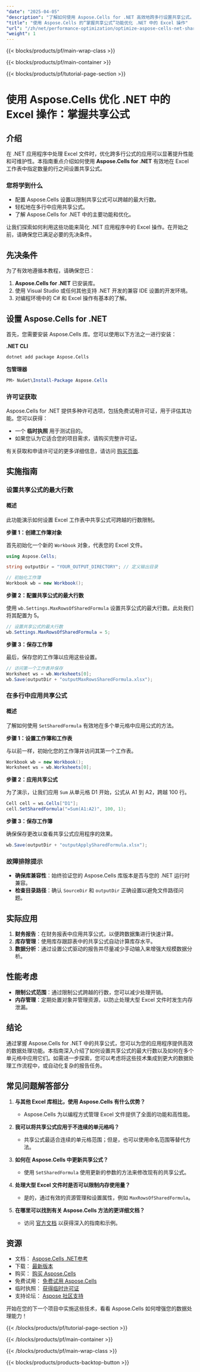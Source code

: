 ```yaml
---
"date": "2025-04-05"
"description": "了解如何使用 Aspose.Cells for .NET 高效地跨多行设置共享公式。提升 Excel 操作的性能和可维护性。"
"title": "使用 Aspose.Cells 的“掌握共享公式”功能优化 .NET 中的 Excel 操作"
"url": "/zh/net/performance-optimization/optimize-aspose-cells-net-shared-formulas/"
"weight": 1
---
```


{{< blocks/products/pf/main-wrap-class >}}

{{< blocks/products/pf/main-container >}}

{{< blocks/products/pf/tutorial-page-section >}}


# 使用 Aspose.Cells 优化 .NET 中的 Excel 操作：掌握共享公式

## 介绍

在 .NET 应用程序中处理 Excel 文件时，优化跨多行公式的应用可以显著提升性能和可维护性。本指南重点介绍如何使用 **Aspose.Cells for .NET** 有效地在 Excel 工作表中指定数量的行之间设置共享公式。

### 您将学到什么
- 配置 Aspose.Cells 设置以限制共享公式可以跨越的最大行数。
- 轻松地在多行中应用共享公式。
- 了解 Aspose.Cells for .NET 中的主要功能和优化。

让我们探索如何利用这些功能来简化 .NET 应用程序中的 Excel 操作。在开始之前，请确保您已满足必要的先决条件。

## 先决条件

为了有效地遵循本教程，请确保您已：
1. **Aspose.Cells for .NET** 已安装库。
2. 使用 Visual Studio 或任何其他支持 .NET 开发的兼容 IDE 设置的开发环境。
3. 对编程环境中的 C# 和 Excel 操作有基本的了解。

## 设置 Aspose.Cells for .NET

首先，您需要安装 Aspose.Cells 库。您可以使用以下方法之一进行安装：

**.NET CLI**
```bash
dotnet add package Aspose.Cells
```

**包管理器**
```powershell
PM> NuGet\Install-Package Aspose.Cells
```

### 许可证获取

Aspose.Cells for .NET 提供多种许可选项，包括免费试用许可证，用于评估其功能。您可以获得：
- 一个 **临时执照** 用于测试目的。
- 如果您认为它适合您的项目需求，请购买完整许可证。

有关获取和申请许可证的更多详细信息，请访问 [购买页面](https://purchase。aspose.com/buy).

## 实施指南

### 设置共享公式的最大行数

#### 概述
此功能演示如何设置 Excel 工作表中共享公式可跨越的行数限制。

**步骤 1：创建工作簿对象**

首先初始化一个新的 `Workbook` 对象，代表您的 Excel 文件。

```csharp
using Aspose.Cells;

string outputDir = "YOUR_OUTPUT_DIRECTORY"; // 定义输出目录

// 初始化工作簿
Workbook wb = new Workbook();
```

**步骤 2：配置共享公式的最大行数**

使用 `wb.Settings.MaxRowsOfSharedFormula` 设置共享公式的最大行数。此处我们将其配置为 5。

```csharp
// 设置共享公式的最大行数
wb.Settings.MaxRowsOfSharedFormula = 5;
```

**步骤 3：保存工作簿**

最后，保存您的工作簿以应用这些设置。

```csharp
// 访问第一个工作表并保存
Worksheet ws = wb.Worksheets[0];
wb.Save(outputDir + "outputMaxRowsSharedFormula.xlsx");
```

### 在多行中应用共享公式

#### 概述
了解如何使用 `SetSharedFormula` 有效地在多个单元格中应用公式的方法。

**步骤 1：设置工作簿和工作表**

与以前一样，初始化您的工作簿并访问其第一个工作表。

```csharp
Workbook wb = new Workbook();
Worksheet ws = wb.Worksheets[0];
```

**步骤 2：应用共享公式**

为了演示，让我们应用 `Sum` 从单元格 D1 开始，公式从 A1 到 A2，跨越 100 行。

```csharp
Cell cell = ws.Cells["D1"];
cell.SetSharedFormula("=Sum(A1:A2)", 100, 1);
```

**步骤 3：保存工作簿**

确保保存更改以查看共享公式应用程序的效果。

```csharp
wb.Save(outputDir + "outputApplySharedFormula.xlsx");
```

### 故障排除提示
- **确保库兼容性**：始终验证您的 Aspose.Cells 库版本是否与您的 .NET 运行时兼容。
- **检查目录路径**：确认 `SourceDir` 和 `outputDir` 正确设置以避免文件路径问题。

## 实际应用

1. **财务报告**：在财务报表中应用共享公式，以便跨数据集进行快速计算。
2. **库存管理**：使用库存跟踪表中的共享公式自动计算库存水平。
3. **数据分析**：通过设置公式驱动的报告并尽量减少手动输入来增强大规模数据分析。

## 性能考虑
- **限制公式范围**：通过限制公式跨越的行数，您可以减少处理开销。
- **内存管理**：定期处置对象并管理资源，以防止处理大型 Excel 文件时发生内存泄漏。

## 结论

通过掌握 Aspose.Cells for .NET 中的共享公式，您可以为您的应用程序提供高效的数据处理功能。本指南深入介绍了如何设置共享公式的最大行数以及如何在多个单元格中应用它们。如需进一步探索，您可以考虑将这些技术集成到更大的数据处理工作流程中，或自动化复杂的报告任务。

## 常见问题解答部分

1. **与其他 Excel 库相比，使用 Aspose.Cells 有什么优势？**
   - Aspose.Cells 为以编程方式管理 Excel 文件提供了全面的功能和高性能。

2. **我可以将共享公式应用于不连续的单元格吗？**
   - 共享公式最适合连续的单元格范围；但是，也可以使用命名范围等替代方法。

3. **如何在 Aspose.Cells 中更新共享公式？**
   - 使用 `SetSharedFormula` 使用更新的参数的方法来修改现有的共享公式。

4. **处理大型 Excel 文件时是否可以限制内存使用量？**
   - 是的，通过有效的资源管理和设置属性，例如 `MaxRowsOfSharedFormula`。

5. **在哪里可以找到有关 Aspose.Cells 方法的更详细文档？**
   - 访问 [官方文档](https://reference.aspose.com/cells/net/) 以获得深入的指南和示例。

## 资源
- 文档： [Aspose.Cells .NET参考](https://reference.aspose.com/cells/net/)
- 下载： [最新版本](https://releases.aspose.com/cells/net/)
- 购买： [购买 Aspose.Cells](https://purchase.aspose.com/buy)
- 免费试用： [免费试用 Aspose.Cells](https://releases.aspose.com/cells/net/)
- 临时执照： [获得临时许可证](https://purchase.aspose.com/temporary-license/)
- 支持论坛： [Aspose 社区支持](https://forum.aspose.com/c/cells/9)

开始在您的下一个项目中实施这些技术，看看 Aspose.Cells 如何增强您的数据处理能力！


{{< /blocks/products/pf/tutorial-page-section >}}

{{< /blocks/products/pf/main-container >}}

{{< /blocks/products/pf/main-wrap-class >}}

{{< blocks/products/products-backtop-button >}}